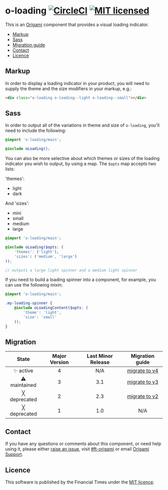 # o-loading [![CircleCI](https://circleci.com/gh/Financial-Times/o-loading.png?style=shield&circle-token=03cae109ceaa7cf8e0c0df732ee0db6a42f61fb7)](https://circleci.com/gh/Financial-Times/o-loading) [![MIT licensed](https://img.shields.io/badge/license-MIT-blue.svg)](#licence)

This is an [Origami](http://origami.ft.com/) component that provides a visual loading indicator.

- [Markup](#markup)
- [Sass](#sass)
- [Migration guide](#migration)
- [Contact](#contact)
- [Licence](#licence)

## Markup
In order to display a loading indicator in your product, you will need to supply the theme and the size modifiers in your markup, e.g.:
```html
<div class="o-loading o-loading--light o-loading--small"></div>
```

## Sass
In order to output all of the variations in theme and size of `o-loading`, you'll need to include the following:
```scss
@import 'o-loading/main';

@include oLoading();
```
You can also be more selective about which themes or sizes of the loading indicator you wish to output, by using a map.
The `$opts` map accepts two lists:

'themes':
- light
- dark

And 'sizes':
- mini
- small
- medium
- large

```scss
@import 'o-loading/main';

@include oLoading($opts: (
	'themes': ('light'),
	'sizes': ('medium', 'large')
));

// outputs a large light spinner and a medium light spinner
```

If you need to build a loading spinner into a component, for example, you can use the following mixin:

```scss
@import 'o-loading/main';

.my-loading-spinner {
	@include oLoadingContent($opts: (
		'theme': 'light',
		'size': 'small'
	));
}
```

## Migration

State | Major Version | Last Minor Release | Migration guide |
:---: | :---: | :---: | :---:
✨ active | 4 | N/A | [migrate to v4](MIGRATION.md#migrating-from-v3-to-v4) |
⚠ maintained | 3 | 3.1| [migrate to v3](MIGRATION.md#migrating-from-v2-to-v3) |
╳ deprecated | 2 | 2.3 | [migrate to v2](MIGRATION.md#migrating-from-v1-to-v2) |
╳ deprecated | 1 | 1.0 | N/A |

## Contact

If you have any questions or comments about this component, or need help using it, please either [raise an issue](https://github.com/Financial-Times/o-loading/issues), visit [#ft-origami](https://financialtimes.slack.com/messages/ft-origami/) or email [Origami Support](mailto:origami-support@ft.com).

## Licence

This software is published by the Financial Times under the [MIT licence](http://opensource.org/licenses/MIT).
